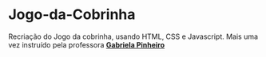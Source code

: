 # Jogo-da-Cobrinha
Recriação do Jogo da cobrinha, usando HTML, CSS e Javascript.
Mais uma vez instruído pela professora [**Gabriela Pinheiro**](https://github.com/SpruceGabriela)
